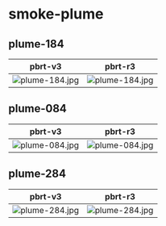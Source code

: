 # smoke-plume
## plume-184
|pbrt-v3|pbrt-r3|
|---|---|
|![plume-184.jpg](../v3/smoke-plume/plume-184.jpg)|![plume-184.jpg](../r3/smoke-plume/plume-184.jpg)|
## plume-084
|pbrt-v3|pbrt-r3|
|---|---|
|![plume-084.jpg](../v3/smoke-plume/plume-084.jpg)|![plume-084.jpg](../r3/smoke-plume/plume-084.jpg)|
## plume-284
|pbrt-v3|pbrt-r3|
|---|---|
|![plume-284.jpg](../v3/smoke-plume/plume-284.jpg)|![plume-284.jpg](../r3/smoke-plume/plume-284.jpg)|
